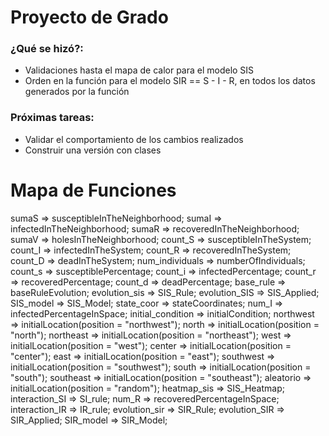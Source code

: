 # Proyecto de Grado

### ¿Qué se hizó?:
 - Validaciones hasta el mapa de calor para el modelo SIS
 - Orden en la función para el modelo SIR == S - I - R, en todos los datos generados por la función
### Próximas tareas:
 - Validar el comportamiento de los cambios realizados 
 - Construir una versión con clases

# Mapa de Funciones

sumaS => susceptibleInTheNeighborhood; sumaI => infectedInTheNeighborhood; sumaR => recoveredInTheNeighborhood; sumaV => holesInTheNeighborhood; 
count_S => susceptibleInTheSystem; count_I => infectedInTheSystem; count_R => recoveredInTheSystem; count_D => deadInTheSystem; num_individuals => numberOfIndividuals; 
count_s => susceptiblePercentage; count_i => infectedPercentage; count_r => recoveredPercentage; count_d => deadPercentage; base_rule => baseRuleEvolution; 
evolution_sis => SIS_Rule; evolution_SIS => SIS_Applied; SIS_model => SIS_Model; state_coor => stateCoordinates; num_I => infectedPercentageInSpace; 
initial_condition => initialCondition; northwest => initialLocation(position = "northwest"); north => initialLocation(position = "north"); 
northeast => initialLocation(position = "northeast"); west => initialLocation(position = "west"); center => initialLocation(position = "center"); 
east => initialLocation(position = "east"); southwest => initialLocation(position = "southwest"); south => initialLocation(position = "south"); 
southeast => initialLocation(position = "southeast"); aleatorio => initialLocation(position = "random"); heatmap_sis => SIS_Heatmap; interaction_SI => SI_rule; 
num_R => recoveredPercentageInSpace; interaction_IR => IR_rule; evolution_sir => SIR_Rule; evolution_SIR => SIR_Applied; SIR_model => SIR_Model; 